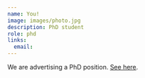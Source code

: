 ```yaml
---
name: You!
image: images/photo.jpg
description: PhD student
role: phd
links:
  email: 
---
```


We are advertising a PhD position. [See here](https://www.jobbnorge.no/en/available-jobs/job/268466/phd-research-fellow-in-evolutionary-genomics-and-island-biology).
